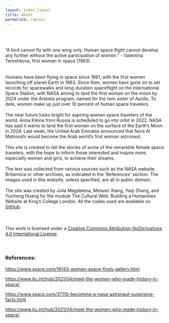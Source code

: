 ```yaml
---
layout: index_layout
title: About
permalink: /about/
---
```


<div class = "content">
    <br>
    <br> 
    <br>
    <div class = "quotes">
        “A bird cannot fly with one wing only. Human space flight cannot develop any further without the active participation of women.”      - Valentina Tereshkova, first woman in space (1963)
    </div>
    <br>
    <br>
    Humans have been flying in space since 1961, with the first women launching off planet Earth in 1963. Since then, women have gone on to set records for spacewalks and long-duration spaceflight on the International Space Station, with NASA aiming to land the first woman on the moon by 2024 under the Artemis program, named for the twin sister of Apollo. To date, women make up just over 10 percent of human space travelers.
    <br>
    <br>
    The near future looks bright for aspiring women space travelers of the world. Anna Kikina from Russia is scheduled to go into orbit in 2022. NASA has said it wants to land the first woman on the surface of the Earth’s Moon in 2024. Last week, the United Arab Emirates announced that Nora Al Matrooshi would become the Arab world’s first woman astronaut.
    <br>
    <br>
    This site is created to tell the stories of some of the remarkble female space travelers, with the hope to inform those interested and inspire more, especially women and girls, to achieve their dreams.
    <br>
    <br>
    The text was collected from various sources such as the NASA website, Britannica or other archives, as indicated in the 'References' section. The images used in this website, unless specified, are all in public domain.
    <br>
    <br>
    The site was created by Julia Magdalena, Meiwen Xiang, Yaqi Zhang, and Yucheng Huang for the module The Cultural Web: Building a Humanities Website at King’s College London. All the codes used are available on <a href="https://github.com/Matchachocolate/redo">GitHub</a>.
    <br>
    <br>
    <br>
    <br>
    This work is licensed under a
    <a href="https://creativecommons.org/licenses/by-nd/4.0">Creative Commons Attribution-NoDerivatives 4.0 International License</a>.
    <br>
    <br>
    <br>
</div>

<div class="references">
    <h3>References:</h3>
    <p><a href="https://www.space.com/16143-women-space-firsts-gallery.html"> https://www.space.com/16143-women-space-firsts-gallery.html</a></p>
    <p><a href="https://www.itu.int/hub/2021/04/meet-the-women-who-made-history-in-space/">https://www.itu.int/hub/2021/04/meet-the-women-who-made-history-in-space/</a></p>
    <p><a href="https://www.space.com/37110-becoming-a-nasa-astronaut-surprising-facts.html">https://www.space.com/37110-becoming-a-nasa-astronaut-surprising-facts.html</a></p>
    <p><a href="https://www.itu.int/hub/2021/04/meet-the-women-who-made-history-in-space/">https://www.itu.int/hub/2021/04/meet-the-women-who-made-history-in-space/</a></p>
</div>
